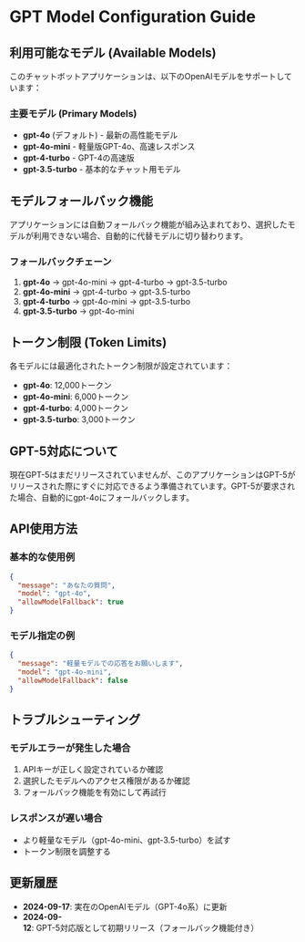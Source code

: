 # GPT Model Configuration Guide

## 利用可能なモデル (Available Models)

このチャットボットアプリケーションは、以下のOpenAIモデルをサポートしています：

### 主要モデル (Primary Models)
- **gpt-4o** (デフォルト) - 最新の高性能モデル
- **gpt-4o-mini** - 軽量版GPT-4o、高速レスポンス
- **gpt-4-turbo** - GPT-4の高速版
- **gpt-3.5-turbo** - 基本的なチャット用モデル

## モデルフォールバック機能

アプリケーションには自動フォールバック機能が組み込まれており、選択したモデルが利用できない場合、自動的に代替モデルに切り替わります。

### フォールバックチェーン
1. **gpt-4o** → gpt-4o-mini → gpt-4-turbo → gpt-3.5-turbo
2. **gpt-4o-mini** → gpt-4-turbo → gpt-3.5-turbo
3. **gpt-4-turbo** → gpt-4o-mini → gpt-3.5-turbo
4. **gpt-3.5-turbo** → gpt-4o-mini

## トークン制限 (Token Limits)

各モデルには最適化されたトークン制限が設定されています：

- **gpt-4o**: 12,000トークン
- **gpt-4o-mini**: 6,000トークン
- **gpt-4-turbo**: 4,000トークン
- **gpt-3.5-turbo**: 3,000トークン

## GPT-5対応について

現在GPT-5はまだリリースされていませんが、このアプリケーションはGPT-5がリリースされた際にすぐに対応できるよう準備されています。GPT-5が要求された場合、自動的にgpt-4oにフォールバックします。

## API使用方法

### 基本的な使用例
```json
{
  "message": "あなたの質問",
  "model": "gpt-4o",
  "allowModelFallback": true
}
```

### モデル指定の例
```json
{
  "message": "軽量モデルでの応答をお願いします",
  "model": "gpt-4o-mini",
  "allowModelFallback": false
}
```

## トラブルシューティング

### モデルエラーが発生した場合
1. APIキーが正しく設定されているか確認
2. 選択したモデルへのアクセス権限があるか確認
3. フォールバック機能を有効にして再試行

### レスポンスが遅い場合
- より軽量なモデル（gpt-4o-mini、gpt-3.5-turbo）を試す
- トークン制限を調整する

## 更新履歴

- **2024-09-17**: 実在のOpenAIモデル（GPT-4o系）に更新
- **2024-09-12**: GPT-5対応版として初期リリース（フォールバック機能付き）